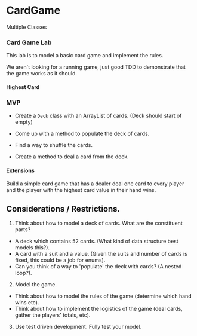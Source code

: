 # CardGame
Multiple Classes

### Card Game Lab

This lab is to model a basic card game and implement the rules.

We aren't looking for a running game, just good TDD to demonstrate that the game works as it should.

####  Highest Card

### MVP

* Create a `Deck` class with an ArrayList of cards. (Deck should start of empty)

* Come up with a method to populate the deck of cards.

* Find a way to shuffle the cards.

* Create a method to deal a card from the deck.

#### Extensions

Build a simple card game that has a dealer deal one card to every player and the player with the highest card value in their hand wins.


## Considerations / Restrictions.

1. Think about how to model a deck of cards. What are the constituent parts?
 - A deck which contains 52 cards. (What kind of data structure best models this?).
 - A card with a suit and a value. (Given the suits and number of cards is fixed, this could be a job for enums).
 - Can you think of a way to 'populate' the deck with cards? (A nested loop?).

2. Model the game.
 - Think about how to model the rules of the game (determine which hand wins etc).
 - Think about how to implement the logistics of the game (deal cards, gather the players' totals, etc).

3. Use test driven development. Fully test your model.
